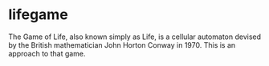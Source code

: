 # lifegame
The Game of Life, also known simply as Life, is a cellular automaton devised by the British mathematician John Horton Conway in 1970. This is an approach to that game.

